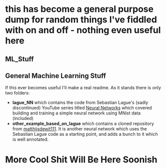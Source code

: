 # this has become a general purpose dump for random things I've fiddled with on and off - nothing even useful here

## ML_Stuff
## General Machine Learning Stuff

If this ever becomes useful I'll make a real readme. As it stands there is only two folders:

- **lague_NN** which contains the code from Sebastian Lague's (sadly discontinued) YouTube series titled <a href="https://www.youtube.com/watch?v=bVQUSndDllU&list=PLFt_AvWsXl0frsCrmv4fKfZ2OQIwoUuYO">Neural Networks</a> 
which covered building and training a simple neural network using MNist data (included)
- **other_example_based_on_lague** which contains a cloned repository from <a href="https://github.com/matthijsdewit111">matthijsdewit111</a>. It is
another neural network which uses the Sebastian Lague code as a starting point, and adds a bunch to it which is well annotated.


# More Cool Shit Will Be Here Soonish
